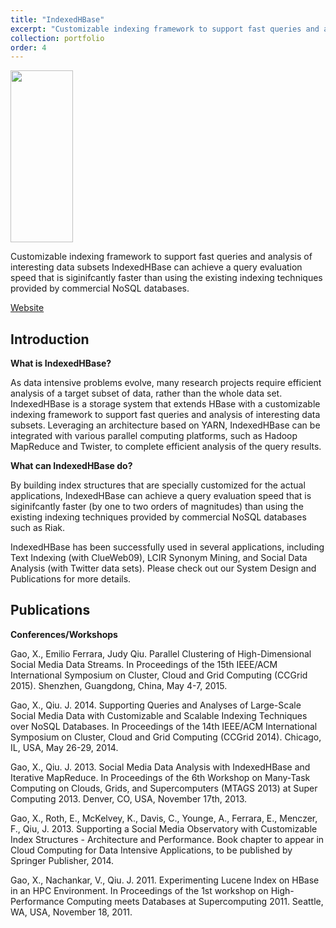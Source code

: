 ```yaml
---
title: "IndexedHBase"
excerpt: "Customizable indexing framework to support fast queries and analysis of interesting data subsets<br/><img src='/JudyFox/images/indexbase.png' width='100' height='75'>"
collection: portfolio
order: 4
---
```


<img src='/JudyFox/images/indexbase.png' width='100' height='275'>

Customizable indexing framework to support fast queries and analysis of interesting data subsets
IndexedHBase can achieve a query evaluation speed that is siginifcantly faster than using the existing indexing techniques provided by commercial NoSQL databases.

[Website](http://salsaproj.indiana.edu/IndexedHBase/index.html)

## Introduction

**What is IndexedHBase?**  

As data intensive problems evolve, many research projects require efficient analysis of a target subset of data, rather than the whole data set. IndexedHBase is a storage system that extends HBase with a customizable indexing framework to support fast queries and analysis of interesting data subsets. Leveraging an architecture based on YARN, IndexedHBase can be integrated with various parallel computing platforms, such as Hadoop MapReduce and Twister, to complete efficient analysis of the query results.

**What can IndexedHBase do?**  

By building index structures that are specially customized for the actual applications, IndexedHBase can achieve a query evaluation speed that is siginifcantly faster (by one to two orders of magnitudes) than using the existing indexing techniques provided by commercial NoSQL databases such as Riak.

 

IndexedHBase has been successfully used in several applications, including Text Indexing (with ClueWeb09), LCIR Synonym Mining, and Social Data Analysis (with Twitter data sets). Please check out our System Design and Publications for more details.

## Publications

**Conferences/Workshops**  

Gao, X., Emilio Ferrara, Judy Qiu. Parallel Clustering of High-Dimensional Social Media Data Streams. In Proceedings of the 15th IEEE/ACM International Symposium on Cluster, Cloud and Grid Computing (CCGrid 2015). Shenzhen, Guangdong, China, May 4-7, 2015.​

 

Gao, X., Qiu. J. 2014. Supporting Queries and Analyses of Large-Scale Social Media Data with Customizable and Scalable Indexing Techniques over NoSQL Databases. In Proceedings of the 14th IEEE/ACM International Symposium on Cluster, Cloud and Grid Computing (CCGrid 2014). Chicago, IL, USA, May 26-29, 2014.

 

Gao, X., Qiu. J. 2013. Social Media Data Analysis with IndexedHBase and Iterative MapReduce. In Proceedings of the 6th Workshop on Many-Task Computing on Clouds, Grids, and Supercomputers (MTAGS 2013) at Super Computing 2013. Denver, CO, USA, November 17th, 2013.

 

Gao, X., Roth, E., McKelvey, K., Davis, C., Younge, A., Ferrara, E., Menczer, F., Qiu, J. 2013. Supporting a Social Media Observatory with Customizable Index Structures - Architecture and Performance. Book chapter to appear in Cloud Computing for Data Intensive Applications, to be published by Springer Publisher, 2014.

 

Gao, X., Nachankar, V., Qiu. J. 2011. Experimenting Lucene Index on HBase in an HPC Environment. In Proceedings of the 1st workshop on High-Performance Computing meets Databases at Supercomputing 2011. Seattle, WA, USA, November 18, 2011.